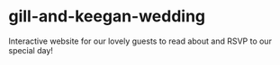 # gill-and-keegan-wedding
Interactive website for our lovely guests to read about and RSVP to our special day!

